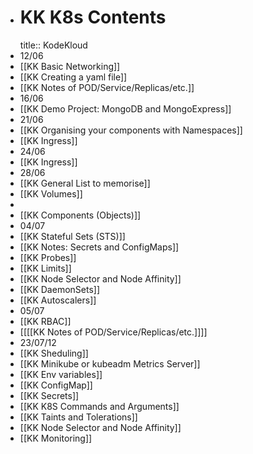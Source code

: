 - # KK K8s Contents
  title:: KodeKloud
- 12/06
- [[KK Basic Networking]]
- [[KK Creating a yaml file]]
- [[KK Notes of POD/Service/Replicas/etc.]]
- 16/06
- [[KK Demo Project: MongoDB and MongoExpress]]
- 21/06
- [[KK Organising your components with Namespaces]]
- [[KK Ingress]]
- 24/06
- [[KK Ingress]]
- 28/06
- [[KK General List to memorise]]
- [[KK Volumes]]
-
- [[KK Components (Objects)]]
- 04/07
- [[KK Stateful Sets (STS)]]
- [[KK Notes: Secrets and ConfigMaps]]
- [[KK Probes]]
- [[KK Limits]]
- [[KK Node Selector and Node Affinity]]
- [[KK DaemonSets]]
- [[KK Autoscalers]]
- 05/07
- [[KK RBAC]]
- [[[[KK Notes of POD/Service/Replicas/etc.]]]]
- 23/07/12
- [[KK Sheduling]]
- [[KK Minikube or kubeadm Metrics Server]]
- [[KK Env variables]]
- [[KK ConfigMap]]
- [[KK Secrets]]
- [[KK K8S Commands and Arguments]]
- [[KK Taints and Tolerations]]
- [[KK Node Selector and Node Affinity]]
- [[KK Monitoring]]